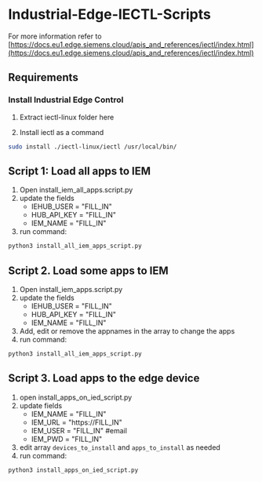 # Industrial-Edge-IECTL-Scripts
For more information refer to
[https://docs.eu1.edge.siemens.cloud/apis_and_references/iectl/index.html](https://docs.eu1.edge.siemens.cloud/apis_and_references/iectl/index.html)

## Requirements

### Install Industrial Edge Control
1. Extract iectl-linux folder here

2. Install iectl as a command
```bash
sudo install ./iectl-linux/iectl /usr/local/bin/
```


## Script 1: Load all apps to IEM
1. Open install_iem_all_apps.script.py
2. update the fields
    * IEHUB_USER = "FILL_IN" 
    * HUB_API_KEY = "FILL_IN" 
    * IEM_NAME = "FILL_IN" 
3. run command: 
```bash 
python3 install_all_iem_apps_script.py
``` 

## Script 2. Load some apps to IEM
1. Open install_iem_apps.script.py
2. update the fields 
    * IEHUB_USER = "FILL_IN"  
    * HUB_API_KEY = "FILL_IN"
    * IEM_NAME = "FILL_IN" 
3. Add, edit or remove the appnames in the array to change the apps
4. run command: 
```bash 
python3 install_all_iem_apps_script.py
``` 

## Script 3. Load apps to the edge device
1. open install_apps_on_ied_script.py
2. update fields
    * IEM_NAME = "FILL_IN"
    * IEM_URL  = "https://FILL_IN"
    * IEM_USER = "FILL_IN" #email
    * IEM_PWD  = "FILL_IN"
3. edit array ```devices_to_install``` and ```apps_to_install``` as needed
4. run command: 
```bash 
python3 install_apps_on_ied_script.py
``` 